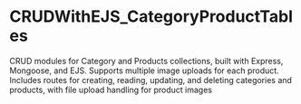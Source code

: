 # CRUDWithEJS_CategoryProductTables
CRUD modules for Category and Products collections, built with Express, Mongoose, and EJS. Supports multiple image uploads for each product. Includes routes for creating, reading, updating, and deleting categories and products, with file upload handling for product images
